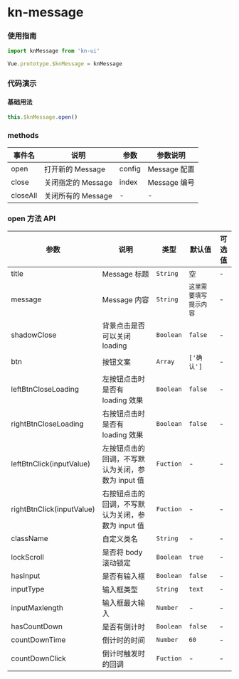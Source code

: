 <!-- 简体中文 -->

# kn-message

### 使用指南

```js
import knMessage from 'kn-ui'

Vue.prototype.$knMessage = knMessage
```

### 代码演示

#### 基础用法

```js
this.$knMessage.open()
```

### methods

| 事件名   | 说明               | 参数   | 参数说明     |
| -------- | ------------------ | ------ | ------------ |
| open     | 打开新的 Message   | config | Message 配置 |
| close    | 关闭指定的 Message | index  | Message 编号 |
| closeAll | 关闭所有的 Message | -      | -            |

### open 方法 API

| 参数                      | 说明                                              | 类型      | 默认值                 | 可选值 |
| ------------------------- | ------------------------------------------------- | --------- | ---------------------- | ------ |
| title                     | Message 标题                                      | `String`  | 空                     | -      |
| message                   | Message 内容                                      | `String`  | `这里需要填写提示内容` | -      |
| shadowClose               | 背景点击是否可以关闭 loading                      | `Boolean` | `false`                | -      |
| btn                       | 按钮文案                                          | `Array`   | `['确认']`                   | -      |
| leftBtnCloseLoading       | 左按钮点击时是否有 loading 效果                   | `Boolean` | `false`                | -      |
| rightBtnCloseLoading      | 右按钮点击时是否有 loading 效果                   | `Boolean` | `false`                | -      |
| leftBtnClick(inputValue)  | 左按钮点击的回调，不写默认为关闭，参数为 input 值 | `Fuction` | -                      | -      |
| rightBtnClick(inputValue) | 右按钮点击的回调，不写默认为关闭，参数为 input 值 | `Fuction` | -                      | -      |
| className                 | 自定义类名                                        | `String`  | -                      | -      |
| lockScroll                | 是否将 body 滚动锁定                              | `Boolean` | `true`                 | -      |
| hasInput                  | 是否有输入框                                      | `Boolean` | `false`                | -      |
| inputType                 | 输入框类型                                        | `String`  | `text`                 | -      |
| inputMaxlength            | 输入框最大输入                                    | `Number`  | -                      | -      |
| hasCountDown              | 是否有倒计时                                      | `Boolean` | `false`                | -      |
| countDownTime             | 倒计时的时间                                      | `Number`  | `60`                   | -      |
| countDownClick            | 倒计时触发时的回调                                | `Fuction` | -                      | -      |

